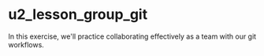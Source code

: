 # u2_lesson_group_git
In this exercise, we'll practice collaborating effectively as a team with our git workflows.
